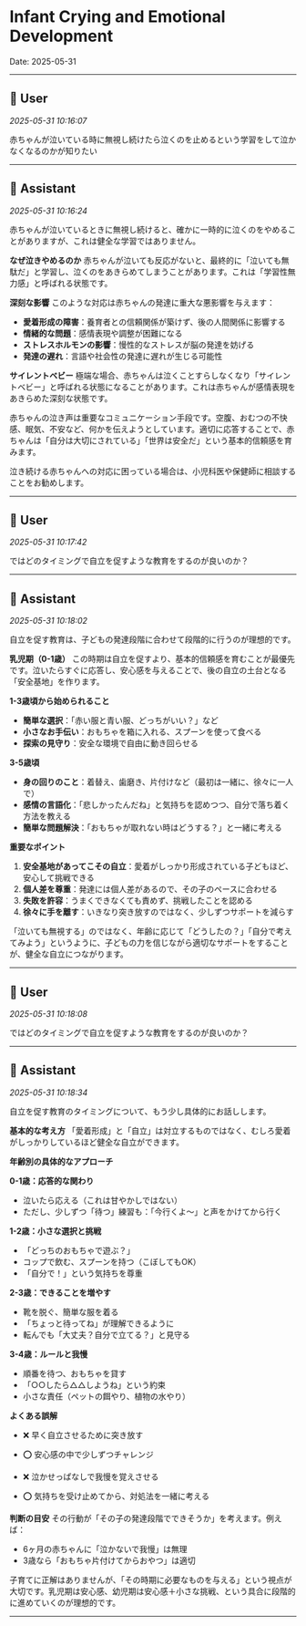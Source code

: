 # Infant Crying and Emotional Development

Date: 2025-05-31

---

## 👤 User
*2025-05-31 10:16:07*

赤ちゃんが泣いている時に無視し続けたら泣くのを止めるという学習をして泣かなくなるのかが知りたい

---

## 🤖 Assistant
*2025-05-31 10:16:24*

赤ちゃんが泣いているときに無視し続けると、確かに一時的に泣くのをやめることがありますが、これは健全な学習ではありません。

**なぜ泣きやめるのか**
赤ちゃんが泣いても反応がないと、最終的に「泣いても無駄だ」と学習し、泣くのをあきらめてしまうことがあります。これは「学習性無力感」と呼ばれる状態です。

**深刻な影響**
このような対応は赤ちゃんの発達に重大な悪影響を与えます：

- **愛着形成の障害**：養育者との信頼関係が築けず、後の人間関係に影響する
- **情緒的な問題**：感情表現や調整が困難になる
- **ストレスホルモンの影響**：慢性的なストレスが脳の発達を妨げる
- **発達の遅れ**：言語や社会性の発達に遅れが生じる可能性

**サイレントベビー**
極端な場合、赤ちゃんは泣くことすらしなくなり「サイレントベビー」と呼ばれる状態になることがあります。これは赤ちゃんが感情表現をあきらめた深刻な状態です。

赤ちゃんの泣き声は重要なコミュニケーション手段です。空腹、おむつの不快感、眠気、不安など、何かを伝えようとしています。適切に応答することで、赤ちゃんは「自分は大切にされている」「世界は安全だ」という基本的信頼感を育みます。

泣き続ける赤ちゃんへの対応に困っている場合は、小児科医や保健師に相談することをお勧めします。

---

## 👤 User
*2025-05-31 10:17:42*

ではどのタイミングで自立を促すような教育をするのが良いのか？

---

## 🤖 Assistant
*2025-05-31 10:18:02*

自立を促す教育は、子どもの発達段階に合わせて段階的に行うのが理想的です。

**乳児期（0-1歳）**
この時期は自立を促すより、基本的信頼感を育むことが最優先です。泣いたらすぐに応答し、安心感を与えることで、後の自立の土台となる「安全基地」を作ります。

**1-3歳頃から始められること**
- **簡単な選択**：「赤い服と青い服、どっちがいい？」など
- **小さなお手伝い**：おもちゃを箱に入れる、スプーンを使って食べる
- **探索の見守り**：安全な環境で自由に動き回らせる

**3-5歳頃**
- **身の回りのこと**：着替え、歯磨き、片付けなど（最初は一緒に、徐々に一人で）
- **感情の言語化**：「悲しかったんだね」と気持ちを認めつつ、自分で落ち着く方法を教える
- **簡単な問題解決**：「おもちゃが取れない時はどうする？」と一緒に考える

**重要なポイント**
1. **安全基地があってこその自立**：愛着がしっかり形成されている子どもほど、安心して挑戦できる
2. **個人差を尊重**：発達には個人差があるので、その子のペースに合わせる
3. **失敗を許容**：うまくできなくても責めず、挑戦したことを認める
4. **徐々に手を離す**：いきなり突き放すのではなく、少しずつサポートを減らす

「泣いても無視する」のではなく、年齢に応じて「どうしたの？」「自分で考えてみよう」というように、子どもの力を信じながら適切なサポートをすることが、健全な自立につながります。

---

## 👤 User
*2025-05-31 10:18:08*

ではどのタイミングで自立を促すような教育をするのが良いのか？

---

## 🤖 Assistant
*2025-05-31 10:18:34*

自立を促す教育のタイミングについて、もう少し具体的にお話しします。

**基本的な考え方**
「愛着形成」と「自立」は対立するものではなく、むしろ愛着がしっかりしているほど健全な自立ができます。

**年齢別の具体的なアプローチ**

**0-1歳：応答的な関わり**
- 泣いたら応える（これは甘やかしではない）
- ただし、少しずつ「待つ」練習も：「今行くよ〜」と声をかけてから行く

**1-2歳：小さな選択と挑戦**
- 「どっちのおもちゃで遊ぶ？」
- コップで飲む、スプーンを持つ（こぼしてもOK）
- 「自分で！」という気持ちを尊重

**2-3歳：できることを増やす**
- 靴を脱ぐ、簡単な服を着る
- 「ちょっと待ってね」が理解できるように
- 転んでも「大丈夫？自分で立てる？」と見守る

**3-4歳：ルールと我慢**
- 順番を待つ、おもちゃを貸す
- 「○○したら△△しようね」という約束
- 小さな責任（ペットの餌やり、植物の水やり）

**よくある誤解**
- ❌ 早く自立させるために突き放す
- ⭕ 安心感の中で少しずつチャレンジ

- ❌ 泣かせっぱなしで我慢を覚えさせる
- ⭕ 気持ちを受け止めてから、対処法を一緒に考える

**判断の目安**
その行動が「その子の発達段階でできそうか」を考えます。例えば：
- 6ヶ月の赤ちゃんに「泣かないで我慢」は無理
- 3歳なら「おもちゃ片付けてからおやつ」は適切

子育てに正解はありませんが、「その時期に必要なものを与える」という視点が大切です。乳児期は安心感、幼児期は安心感＋小さな挑戦、という具合に段階的に進めていくのが理想的です。

---
